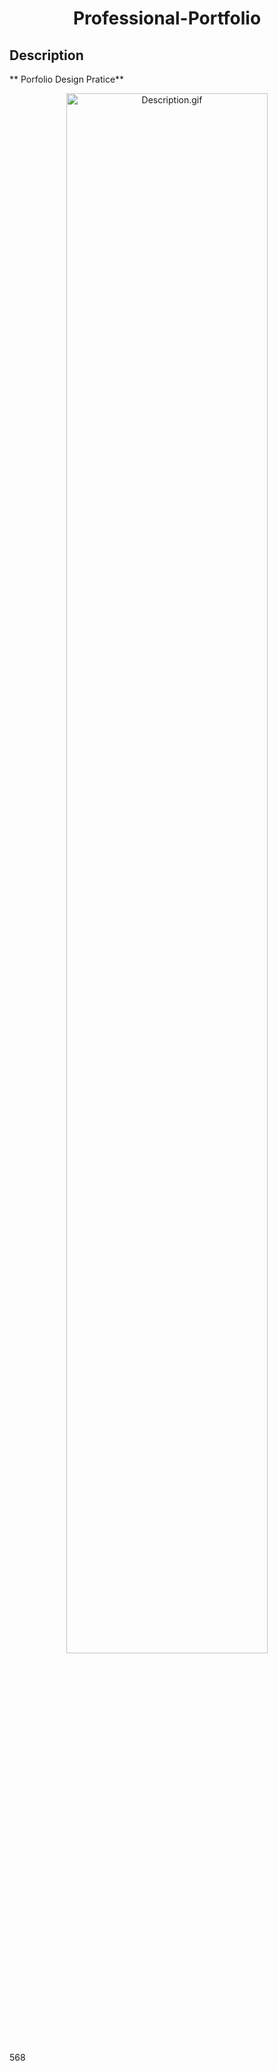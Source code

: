 <h1 align="center">Professional-Portfolio</h1>

## Description

** Porfolio Design Pratice**
<p align="center">
<img scr="https://github.com/opticsl8b/Professional-Portfolio/assets/Images/Description.gif)" width="80%" alt="Description.gif"></p>

568
